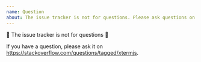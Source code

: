 ```yaml
---
name: Question
about: The issue tracker is not for questions. Please ask questions on https://stackoverflow.com/questions/tagged/xtermjs
---
```


🛑 The issue tracker is not for questions 🛑

If you have a question, please ask it on https://stackoverflow.com/questions/tagged/xtermjs.
